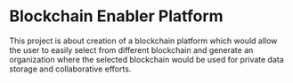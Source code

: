 # **Blockchain Enabler Platform**

This project is about creation of a blockchain platform which would allow the user to easily select from different blockchain and
generate an organization where the selected blockchain would be used for private data storage and collaborative efforts.

